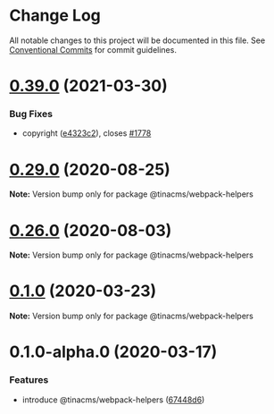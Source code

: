 # Change Log

All notable changes to this project will be documented in this file.
See [Conventional Commits](https://conventionalcommits.org) for commit guidelines.

# [0.39.0](https://github.com/tinacms/tinacms/compare/v0.38.0...v0.39.0) (2021-03-30)


### Bug Fixes

* copyright ([e4323c2](https://github.com/tinacms/tinacms/commit/e4323c25b7e893005bffad1827018b523b7f6939)), closes [#1778](https://github.com/tinacms/tinacms/issues/1778)





# [0.29.0](https://github.com/tinacms/tinacms/compare/v0.28.0...v0.29.0) (2020-08-25)

**Note:** Version bump only for package @tinacms/webpack-helpers





# [0.26.0](https://github.com/tinacms/tinacms/compare/v0.25.0...v0.26.0) (2020-08-03)

**Note:** Version bump only for package @tinacms/webpack-helpers





# [0.1.0](https://github.com/tinacms/tinacms/compare/@tinacms/webpack-helpers@0.1.0-alpha.0...@tinacms/webpack-helpers@0.1.0) (2020-03-23)

**Note:** Version bump only for package @tinacms/webpack-helpers





# 0.1.0-alpha.0 (2020-03-17)


### Features

* introduce @tinacms/webpack-helpers ([67448d6](https://github.com/tinacms/tinacms/commit/67448d6))
